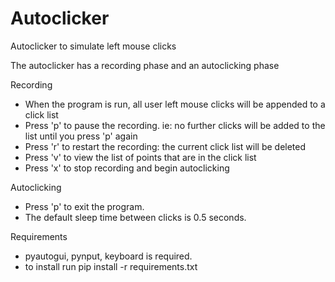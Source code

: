 # Autoclicker 
Autoclicker to simulate left mouse clicks 

The autoclicker has a recording phase and an autoclicking phase

Recording 
* When the program is run, all user left mouse clicks will be appended to a click list 
* Press 'p' to pause the recording. ie: no further clicks will be added to the list until you press 'p' again
* Press 'r' to restart the recording: the current click list will be deleted
* Press 'v' to view the list of points that are in the click list
* Press 'x' to stop recording and begin autoclicking 

Autoclicking
* Press 'p' to exit the program. 
* The default sleep time between clicks is 0.5 seconds.

Requirements
* pyautogui, pynput, keyboard is required. 
* to install run pip install -r requirements.txt
